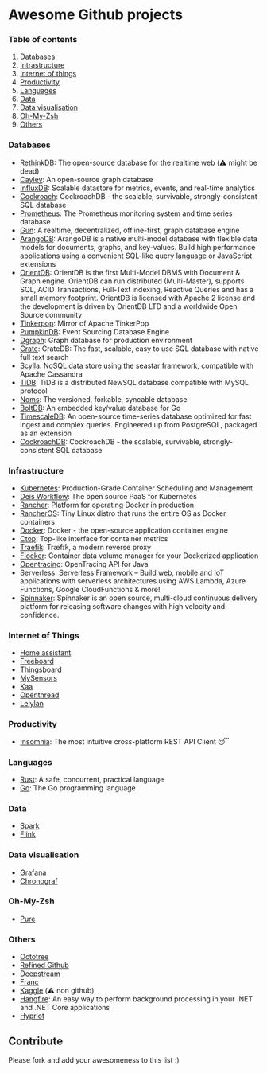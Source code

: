 # Awesome Github projects

### Table of contents
1. [Databases](#databases)
2. [Intrastructure](#infrastructure)
3. [Internet of things](#internet-of-things)
4. [Productivity](#productivity)
5. [Languages](#languages)
6. [Data](#data)
7. [Data visualisation](#data-visualisation)
8. [Oh-My-Zsh](#oh-my-zsh)
9. [Others](#others)

### Databases
* [RethinkDB](https://github.com/rethinkdb/rethinkdb): The open-source database for the realtime web (⚠️ might be dead)
* [Cayley](https://github.com/cayleygraph/cayley): An open-source graph database
* [InfluxDB](https://github.com/influxdata/influxdb): Scalable datastore for metrics, events, and real-time analytics 
* [Cockroach](https://github.com/cockroachdb/cockroach): CockroachDB - the scalable, survivable, strongly-consistent SQL database 
* [Prometheus](https://github.com/prometheus/prometheus): The Prometheus monitoring system and time series database
* [Gun](https://github.com/amark/gun): A realtime, decentralized, offline-first, graph database engine
* [ArangoDB](https://github.com/arangodb/arangodb): ArangoDB is a native multi-model database with flexible data models for documents, graphs, and key-values. Build high performance applications using a convenient SQL-like query language or JavaScript extensions
* [OrientDB](https://github.com/orientechnologies/orientdb): OrientDB is the first Multi-Model DBMS with Document & Graph engine. OrientDB can run distributed (Multi-Master), supports SQL, ACID Transactions, Full-Text indexing, Reactive Queries and has a small memory footprint. OrientDB is licensed with Apache 2 license and the development is driven by OrientDB LTD and a worldwide Open Source community
* [Tinkerpop](https://github.com/apache/tinkerpop): Mirror of Apache TinkerPop 
* [PumpkinDB](https://github.com/PumpkinDB/PumpkinDB): Event Sourcing Database Engine 
* [Dgraph](https://github.com/dgraph-io/dgraph): Graph database for production environment
* [Crate](https://github.com/crate/crate): CrateDB: The fast, scalable, easy to use SQL database with native full text search
* [Scylla](https://github.com/scylladb/scylla): NoSQL data store using the seastar framework, compatible with Apache Cassandra
* [TiDB](https://github.com/pingcap/tidb): TiDB is a distributed NewSQL database compatible with MySQL protocol
* [Noms](https://github.com/attic-labs/noms): The versioned, forkable, syncable database
* [BoltDB](https://github.com/boltdb/bolt): An embedded key/value database for Go
* [TimescaleDB](https://github.com/timescale/timescaledb): An open-source time-series database optimized for fast ingest and complex queries. Engineered up from PostgreSQL, packaged as an extension
* [CockroachDB](https://github.com/cockroachdb/cockroach): CockroachDB - the scalable, survivable, strongly-consistent SQL database

### Infrastructure
* [Kubernetes](https://github.com/kubernetes/kubernetes): Production-Grade Container Scheduling and Management 
* [Deis Workflow](https://github.com/deis/workflow): The open source PaaS for Kubernetes
* [Rancher](https://github.com/rancher/rancher): Platform for operating Docker in production 
* [RancherOS](https://github.com/rancher/os): Tiny Linux distro that runs the entire OS as Docker containers 
* [Docker](https://github.com/docker/docker): Docker - the open-source application container engine
* [Ctop](https://github.com/bcicen/ctop): Top-like interface for container metrics
* [Traefik](https://github.com/containous/traefik): Træfɪk, a modern reverse proxy
* [Flocker](https://github.com/ClusterHQ/flocker): Container data volume manager for your Dockerized application
* [Opentracing](https://github.com/opentracing/opentracing-java): OpenTracing API for Java
* [Serverless](https://github.com/serverless/serverless): Serverless Framework – Build web, mobile and IoT applications with serverless architectures using AWS Lambda, Azure Functions, Google CloudFunctions & more!
* [Spinnaker](https://github.com/spinnaker/spinnaker): Spinnaker is an open source, multi-cloud continuous delivery platform for releasing software changes with high velocity and confidence.

### Internet of Things
* [Home assistant](https://github.com/home-assistant/home-assistant)
* [Freeboard](https://github.com/Freeboard/freeboard)
* [Thingsboard](https://github.com/thingsboard/thingsboard)
* [MySensors](https://github.com/mysensors/MySensors)
* [Kaa](https://github.com/kaaproject/kaa)
* [Openthread](https://github.com/openthread/openthread)
* [Lelylan](https://github.com/lelylan/lelylan)

### Productivity
* [Insomnia](https://github.com/getinsomnia/insomnia): The most intuitive cross-platform REST API Client :sleeping:

### Languages
* [Rust](https://github.com/rust-lang/rust): A safe, concurrent, practical language
* [Go](https://github.com/golang/go): The Go programming language 

### Data
* [Spark](https://github.com/apache/spark)
* [Flink](https://github.com/apache/flink)

### Data visualisation
* [Grafana](https://github.com/grafana/grafana)
* [Chronograf](https://github.com/influxdata/chronograf)

### Oh-My-Zsh
* [Pure](https://github.com/sindresorhus/pure)

### Others
* [Octotree](https://github.com/buunguyen/octotree)
* [Refined Github](https://github.com/sindresorhus/refined-github)
* [Deepstream](https://github.com/deepstreamIO/deepstream.io)
* [Franc](https://github.com/wooorm/franc)
* [Kaggle](https://www.kaggle.com/) (⚠️ non github)
* [Hangfire](https://github.com/HangfireIO/Hangfire): An easy way to perform background processing in your .NET and .NET Core applications
* [Hypriot](https://blog.hypriot.com/)

## Contribute
Please fork and add your awesomeness to this list :)
